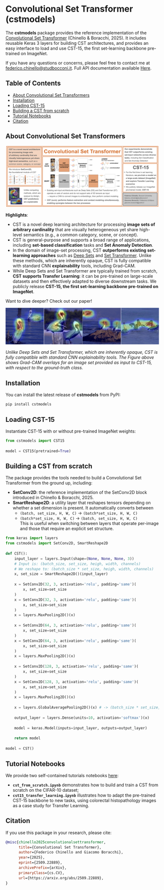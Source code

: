 # Convolutional Set Transformer (cstmodels)

The **cstmodels** package provides the reference implementation of the [Convolutional Set Transformer](https://arxiv.org/abs/2509.22889) (Chinello & Boracchi, 2025). It includes reusable Keras 3 layers for building CST architectures, and provides an easy interface to load and use CST-15, the first set-learning backbone pre-trained on ImageNet.

If you have any questions or concerns, please feel free to contact me at <federico.chinello@studbocconi.it>. Full API documentation available [Here](https://chinefed.github.io/convolutional-set-transformer/). 

## Table of Contents
- [About Convolutional Set Transformers](#about-convolutional-set-transformers)
- [Installation](#installation)
- [Loading CST-15](#loading-cst-15)
- [Building a CST from scratch](#building-a-cst-from-scratch)
- [Tutorial Notebooks](#tutorial-notebooks)
- [Citation](#citation)

## About Convolutional Set Transformers

![](https://raw.githubusercontent.com/chinefed/convolutional-set-transformer/c8329b2508e4d503a95931fdec77dbc64732e5c6/assets/summary.png)

**Highlights**:

- CST is a novel deep learning architecture for processing **image sets of arbitrary cardinality** that are visually heterogeneous yet share high-level semantics (e.g., a common category, scene, or concept).
- CST is general-purpose and supports a broad range of applications, including **set-based classification** tasks and **Set Anomaly Detection**.
- In the domain of image-set processing, CST **outperforms existing set-learning approaches** such as [Deep Sets](https://arxiv.org/abs/1703.06114) and [Set Transformer](https://arxiv.org/abs/1810.00825). Unlike these methods, which are inherently opaque, CST is fully compatible with standard CNN **explainability** tools, including Grad-CAM.
- While Deep Sets and Set Transformer are typically trained from scratch, **CST supports Transfer Learning**: it can be pre-trained on large-scale datasets and then effectively adapted to diverse downstream tasks. We publicly release **CST-15, the first set-learning backbone pre-trained on ImageNet**.

Want to dive deeper? Check out our paper!

![](https://raw.githubusercontent.com/chinefed/convolutional-set-transformer/c8329b2508e4d503a95931fdec77dbc64732e5c6/assets/gradcams.png)

*Unlike Deep Sets and Set Transformer, which are inherently opaque, CST is fully compatible with standard CNN explainability tools. The Figure above shows Grad-CAM overlays for an image set provided as input to CST-15, with respect to the ground-truth class.*

## Installation

You can install the latest release of **cstmodels** from PyPI:

```bash
pip install cstmodels
```

## Loading CST-15

Instantiate CST-15 with or without pre-trained ImageNet weights:

```python
from cstmodels import CST15

model = CST15(pretrained=True)
```

## Building a CST from scratch

The package provides the tools needed to build a Convolutional Set Transformer from the ground up, including:

- **SetConv2D**: the reference implementation of the SetConv2D block introduced in Chinello & Boracchi, 2025.  
- **SmartReshape2D**: a utility layer that reshapes tensors depending on whether a set dimension is present. It automatically converts between  
  - `(batch, set_size, H, W, C)` → `(batch*set_size, H, W, C)`  
  - `(batch*set_size, H, W, C)` → `(batch, set_size, H, W, C)`  
  This is useful when switching between layers that operate per-image and those that require an explicit set structure.

```python
from keras import layers
from cstmodels import SetConv2D, SmartReshape2D

def CST():
    input_layer = layers.Input(shape=(None, None, None, 3))
    # Input is: (batch_size, set_size, heigh, width, channels)
    # We reshape to: (batch_size * set_size, heigh, width, channels)
    x, set_size = SmartReshape2D()(input_layer)

    x = SetConv2D(32, 3, activation='relu', padding='same')(
        x, set_size=set_size
    )
    x = SetConv2D(32, 3, activation='relu', padding='same')(
        x, set_size=set_size
    )
    x = layers.MaxPooling2D()(x)

    x = SetConv2D(64, 3, activation='relu', padding='same')(
        x, set_size=set_size
    )
    x = SetConv2D(64, 3, activation='relu', padding='same')(
        x, set_size=set_size
    )
    x = layers.MaxPooling2D()(x)

    x = SetConv2D(128, 3, activation='relu', padding='same')(
        x, set_size=set_size
    )
    x = SetConv2D(128, 3, activation='relu', padding='same')(
        x, set_size=set_size
    )
    x = layers.MaxPooling2D()(x)

    x = layers.GlobalAveragePooling2D()(x) # -> (batch_size * set_size, channels)

    output_layer = layers.Dense(units=10, activation='softmax')(x)

    model = keras.Model(inputs=input_layer, outputs=output_layer)

    return model

model = CST()
```

## Tutorial Notebooks

We provide two self-contained tutorials notebooks [here](https://github.com/chinefed/convolutional-set-transformer/tree/b263e9e6c85d1cf36ca06f9c74dcf6c4c531a435/tutorial_notebooks):

- **`cst_from_scratch.ipynb`** demonstrates how to build and train a CST from scratch on the CIFAR-10 dataset;  
- **`cst15_transfer_learning.ipynb`** illustrates how to adapt the pre-trained CST-15 backbone to new tasks, using colorectal histopathology images as a case study for Transfer Learning. 

## Citation

If you use this package in your research, please cite:

```bibtex
@misc{chinello2025convolutionalsettransformer,
      title={Convolutional Set Transformer}, 
      author={Federico Chinello and Giacomo Boracchi},
      year={2025},
      eprint={2509.22889},
      archivePrefix={arXiv},
      primaryClass={cs.CV},
      url={https://arxiv.org/abs/2509.22889}, 
}
```